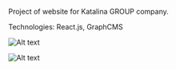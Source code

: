 Project of website for Katalina GROUP company.


Technologies: React.js, GraphCMS


![Alt text](https://upload.wikimedia.org/wikipedia/commons/thumb/a/a7/React-icon.svg/640px-React-icon.svg.png "Title")




![Alt text](https://encrypted-tbn0.gstatic.com/images?q=tbn:ANd9GcQzxijLnNx289Q0jH8x9ZwWNsmdc_mwdLHVq3TAhXRGJsr-b99t "Title")
